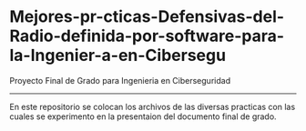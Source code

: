 # Mejores-pr-cticas-Defensivas-del-Radio-definida-por-software-para-la-Ingenier-a-en-Cibersegu
Proyecto Final de Grado para Ingenieria en Ciberseguridad

---

En este repositorio se colocan los archivos de las diversas practicas con las cuales se experimento en la presentaion del documento final de grado.

